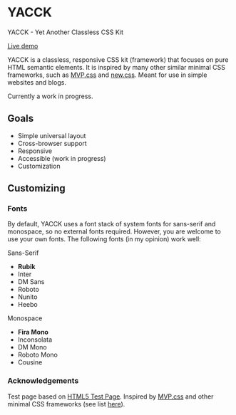 # YACCK
YACCK - Yet Another Classless CSS Kit  

[Live demo](https://spncrhrstn.github.io/yacck/)  

YACCK is a classless, responsive CSS kit (framework) that focuses on pure HTML semantic elements. It is inspired by many other similar minimal CSS frameworks, such as [MVP.css](https://github.com/andybrewer/mvp) and [new.css](https://github.com/xz/new.css). Meant for use in simple websites and blogs.

Currently a work in progress.

## Goals
* Simple universal layout
* Cross-browser support
* Responsive
* Accessible (work in progress)
* Customization

## Customizing

### Fonts
By default, YACCK uses a font stack of system fonts for sans-serif and monospace, so no external fonts required. However, you are welcome to use your own fonts. The following fonts (in my opinion) work well:

Sans-Serif
* **Rubik**
* Inter
* DM Sans
* Roboto
* Nunito
* Heebo

Monospace
* **Fira Mono**
* Inconsolata
* DM Mono
* Roboto Mono
* Cousine

### Acknowledgements
Test page based on [HTML5 Test Page](https://github.com/cbracco/html5-test-page). Inspired by [MVP.css](https://github.com/andybrewer/mvp) and other minimal CSS frameworks (see list [here](https://github.com/dohliam/dropin-minimal-css)).
